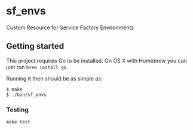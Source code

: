 # sf_envs

Custom Resource for Service Factory Environments

## Getting started

This project requires Go to be installed. On OS X with Homebrew you can just run `brew install go`.

Running it then should be as simple as:

```console
$ make
$ ./bin/sf_envs
```

### Testing

``make test``